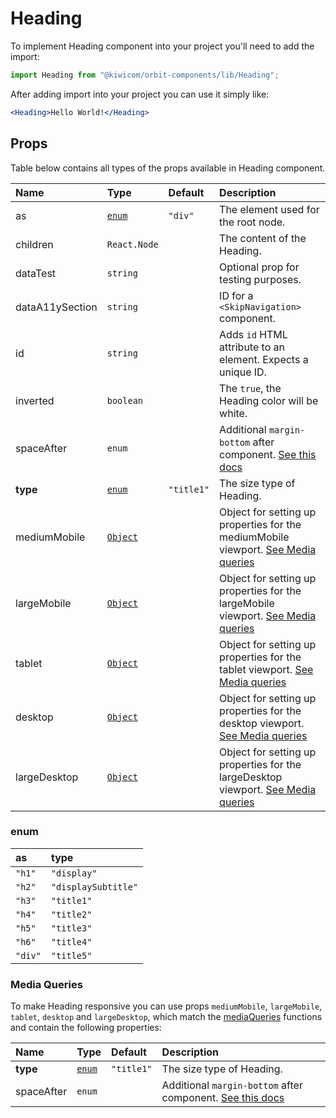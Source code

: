 # Heading

To implement Heading component into your project you'll need to add the import:

```jsx
import Heading from "@kiwicom/orbit-components/lib/Heading";
```

After adding import into your project you can use it simply like:

```jsx
<Heading>Hello World!</Heading>
```

## Props

Table below contains all types of the props available in Heading component.

| Name            | Type                       | Default    | Description                                                                                                                                                    |
| :-------------- | :------------------------- | :--------- | :------------------------------------------------------------------------------------------------------------------------------------------------------------- |
| as              | [`enum`](#enum)            | `"div"`    | The element used for the root node.                                                                                                                            |
| children        | `React.Node`               |            | The content of the Heading.                                                                                                                                    |
| dataTest        | `string`                   |            | Optional prop for testing purposes.                                                                                                                            |
| dataA11ySection | `string`                   |            | ID for a `<SkipNavigation>` component.                                                                                                                         |
| id              | `string`                   |            | Adds `id` HTML attribute to an element. Expects a unique ID.                                                                                                   |
| inverted        | `boolean`                  |            | The `true`, the Heading color will be white.                                                                                                                   |
| spaceAfter      | `enum`                     |            | Additional `margin-bottom` after component. [See this docs](https://github.com/kiwicom/orbit/tree/master/packages/orbit-components/src/common/getSpacingToken) |
| **type**        | [`enum`](#enum)            | `"title1"` | The size type of Heading.                                                                                                                                      |
| mediumMobile    | [`Object`](#media-queries) |            | Object for setting up properties for the mediumMobile viewport. [See Media queries](#media-queries)                                                            |
| largeMobile     | [`Object`](#media-queries) |            | Object for setting up properties for the largeMobile viewport. [See Media queries](#media-queries)                                                             |
| tablet          | [`Object`](#media-queries) |            | Object for setting up properties for the tablet viewport. [See Media queries](#media-queries)                                                                  |
| desktop         | [`Object`](#media-queries) |            | Object for setting up properties for the desktop viewport. [See Media queries](#media-queries)                                                                 |
| largeDesktop    | [`Object`](#media-queries) |            | Object for setting up properties for the largeDesktop viewport. [See Media queries](#media-queries)                                                            |

### enum

| as      | type                |
| :------ | :------------------ |
| `"h1"`  | `"display"`         |
| `"h2"`  | `"displaySubtitle"` |
| `"h3"`  | `"title1"`          |
| `"h4"`  | `"title2"`          |
| `"h5"`  | `"title3"`          |
| `"h6"`  | `"title4"`          |
| `"div"` | `"title5"`          |

### Media Queries

To make Heading responsive you can use props `mediumMobile`, `largeMobile`, `tablet`, `desktop` and `largeDesktop`,
which match the [mediaQueries](https://github.com/kiwicom/orbit/tree/master/packages/orbit-components/src/utils/mediaQuery) functions and contain the following properties:

| Name       | Type            | Default    | Description                                                                                                                                                    |
| :--------- | :-------------- | :--------- | :------------------------------------------------------------------------------------------------------------------------------------------------------------- |
| **type**   | [`enum`](#enum) | `"title1"` | The size type of Heading.                                                                                                                                      |
| spaceAfter | `enum`          |            | Additional `margin-bottom` after component. [See this docs](https://github.com/kiwicom/orbit/tree/master/packages/orbit-components/src/common/getSpacingToken) |
